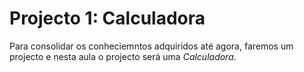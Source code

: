 # Projecto 1: Calculadora

Para consolidar os conheciemntos adquiridos até agora, faremos um projecto e nesta aula o projecto será uma *Calculadora*.